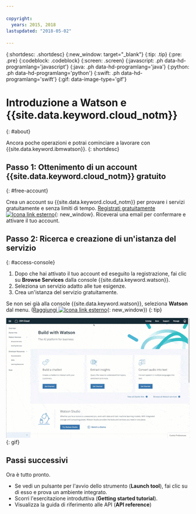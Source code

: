 ```yaml
---

copyright:
  years: 2015, 2018
lastupdated: "2018-05-02"

---
```


{:shortdesc: .shortdesc}
{:new_window: target="_blank"}
{:tip: .tip}
{:pre: .pre}
{:codeblock: .codeblock}
{:screen: .screen}
{:javascript: .ph data-hd-programlang='javascript'}
{:java: .ph data-hd-programlang='java'}
{:python: .ph data-hd-programlang='python'}
{:swift: .ph data-hd-programlang='swift'}
{:gif: data-image-type='gif'}

# Introduzione a Watson e {{site.data.keyword.cloud_notm}}
{: #about}

Ancora poche operazioni e potrai cominciare a lavorare con {{site.data.keyword.ibmwatson}}.
{: shortdesc}

## Passo 1: Ottenimento di un account {{site.data.keyword.cloud_notm}} gratuito
{: #free-account}

Crea un account su {{site.data.keyword.cloud_notm}} per provare i servizi gratuitamente e senza limiti di tempo. [Registrati gratuitamente ![Icona link esterno](../../icons/launch-glyph.svg "Icona link esterno")](https://console.{DomainName}/registration/?target=%2Fdeveloper%2Fwatson%2Fdashboard){: new_window}. Riceverai una email per confermare e attivare il tuo account.

## Passo 2: Ricerca e creazione di un'istanza del servizio
{: #access-console}

1.  Dopo che hai attivato il tuo account ed eseguito la registrazione, fai clic su **Browse Services** dalla console {{site.data.keyword.watson}}.
1.  Seleziona un servizio adatto alle tue esigenze.
1.  Crea un'istanza del servizio gratuitamente.

Se non sei già alla console {{site.data.keyword.watson}}, seleziona **Watson** dal menu. ([Raggiungi ![Icona link esterno](../../icons/launch-glyph.svg "Icona link esterno")](https://console.{DomainName}/developer/watson/){: new_window})
{: tip}

![Fai clic su Menu e quindi fai clic su Watson](images/ic-create-service.gif){: gif}

## Passi successivi

Ora è tutto pronto.

- Se vedi un pulsante per l'avvio dello strumento (**Launch tool**), fai clic su di esso e prova un ambiente integrato.
- Scorri l'esercitazione introduttiva (**Getting started tutorial**).
- Visualizza la guida di riferimento alle API (**API reference**)

